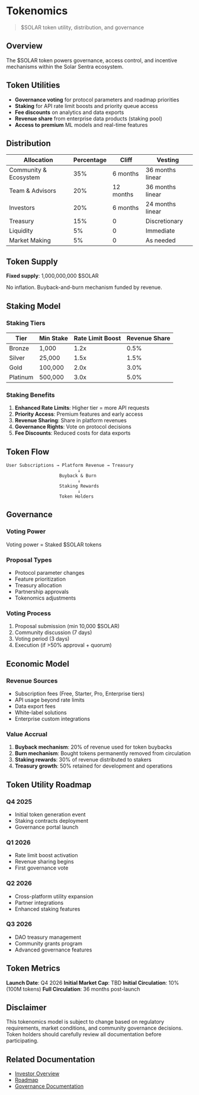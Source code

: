 # Tokenomics

> $SOLAR token utility, distribution, and governance

## Overview

The $SOLAR token powers governance, access control, and incentive mechanisms within the Solar Sentra ecosystem.

## Token Utilities

- **Governance voting** for protocol parameters and roadmap priorities
- **Staking** for API rate limit boosts and priority queue access
- **Fee discounts** on analytics and data exports
- **Revenue share** from enterprise data products (staking pool)
- **Access to premium** ML models and real-time features

## Distribution

| Allocation            | Percentage | Cliff     | Vesting          |
| --------------------- | ---------- | --------- | ---------------- |
| Community & Ecosystem | 35%        | 6 months  | 36 months linear |
| Team & Advisors       | 20%        | 12 months | 36 months linear |
| Investors             | 20%        | 6 months  | 24 months linear |
| Treasury              | 15%        | 0         | Discretionary    |
| Liquidity             | 5%         | 0         | Immediate        |
| Market Making         | 5%         | 0         | As needed        |

## Token Supply

**Fixed supply**: 1,000,000,000 $SOLAR

No inflation. Buyback-and-burn mechanism funded by revenue.

## Staking Model

### Staking Tiers

| Tier     | Min Stake | Rate Limit Boost | Revenue Share |
| -------- | --------- | ---------------- | ------------- |
| Bronze   | 1,000     | 1.2x             | 0.5%          |
| Silver   | 25,000    | 1.5x             | 1.5%          |
| Gold     | 100,000   | 2.0x             | 3.0%          |
| Platinum | 500,000   | 3.0x             | 5.0%          |

### Staking Benefits

1. **Enhanced Rate Limits**: Higher tier = more API requests
2. **Priority Access**: Premium features and early access
3. **Revenue Sharing**: Share in platform revenues
4. **Governance Rights**: Vote on protocol decisions
5. **Fee Discounts**: Reduced costs for data exports

## Token Flow

```
User Subscriptions → Platform Revenue → Treasury
                           ↓
                    Buyback & Burn
                           ↓
                    Staking Rewards
                           ↓
                    Token Holders
```

## Governance

### Voting Power

Voting power = Staked $SOLAR tokens

### Proposal Types

- Protocol parameter changes
- Feature prioritization
- Treasury allocation
- Partnership approvals
- Tokenomics adjustments

### Voting Process

1. Proposal submission (min 10,000 $SOLAR)
2. Community discussion (7 days)
3. Voting period (3 days)
4. Execution (if >50% approval + quorum)

## Economic Model

### Revenue Sources

- Subscription fees (Free, Starter, Pro, Enterprise tiers)
- API usage beyond rate limits
- Data export fees
- White-label solutions
- Enterprise custom integrations

### Value Accrual

1. **Buyback mechanism**: 20% of revenue used for token buybacks
2. **Burn mechanism**: Bought tokens permanently removed from circulation
3. **Staking rewards**: 30% of revenue distributed to stakers
4. **Treasury growth**: 50% retained for development and operations

## Token Utility Roadmap

### Q4 2025
- Initial token generation event
- Staking contracts deployment
- Governance portal launch

### Q1 2026
- Rate limit boost activation
- Revenue sharing begins
- First governance vote

### Q2 2026
- Cross-platform utility expansion
- Partner integrations
- Enhanced staking features

### Q3 2026
- DAO treasury management
- Community grants program
- Advanced governance features

## Token Metrics

**Launch Date**: Q4 2026
**Initial Market Cap**: TBD
**Initial Circulation**: 10% (100M tokens)
**Full Circulation**: 36 months post-launch

## Disclaimer

This tokenomics model is subject to change based on regulatory requirements, market conditions, and community governance decisions. Token holders should carefully review all documentation before participating.

## Related Documentation

- [Investor Overview](overview.md)
- [Roadmap](../whitepaper/roadmap.md)
- [Governance Documentation](https://gov.solarsentra.io)
